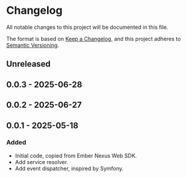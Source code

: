 # Changelog
All notable changes to this project will be documented in this file.

The format is based on [Keep a Changelog](https://keepachangelog.com/en/1.0.0/),
and this project adheres to [Semantic Versioning](https://semver.org/spec/v2.0.0.html).

## Unreleased

## 0.0.3 - 2025-06-28

## 0.0.2 - 2025-06-27

## 0.0.1 - 2025-05-18
### Added
- Initial code, copied from Ember Nexus Web SDK.
- Add service resolver.
- Add event dispatcher, inspired by Symfony.
